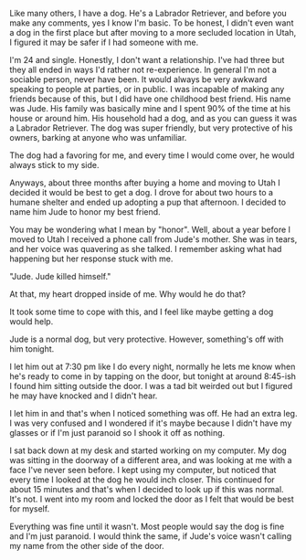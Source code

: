 Like many others, I have a dog.   He's a Labrador Retriever, and before you make any comments, yes I know I'm basic.  To be honest, I didn't even want a dog in the first place but after moving to a more secluded location in Utah, I figured it may be safer if I had someone with me.

I'm 24 and single.  Honestly, I don't want a relationship.  I've had three but they all ended in ways I'd rather not re-experience.   In general I'm not a sociable person, never have been.  It would always be very awkward speaking to people at parties, or in public.  I was incapable of making any friends because of this, but I did have one childhood best friend.   His name was Jude.   His family was basically mine and I spent 90% of the time at his house or around him.   His household had a dog, and as you can guess it was a Labrador Retriever.  The dog was super friendly, but very protective of his owners, barking at anyone who was unfamiliar.

The dog had a favoring for me, and every time I would come over, he would always stick to my side.

Anyways, about three months after buying a home and moving to Utah I decided it would be best to get a dog.  I drove for about two hours to a humane shelter and ended up adopting a pup that afternoon.  I decided to name him Jude to honor my best friend.

You may be wondering what I mean by "honor".  Well, about a year before I moved to Utah I received a phone call from Jude's mother.  She was in tears, and her voice was quavering as she talked.  I remember asking what had happening but her response stuck with me.

"Jude.   Jude killed himself."

At that, my heart dropped inside of me.  Why would he do that?

It took some time to cope with this, and I feel like maybe getting a dog would help.

  
Jude is a normal dog, but very protective.  However, something's off with him tonight.  

I let him out at 7:30 pm like I do every night, normally he lets me know when he's ready to come in by tapping on the door, but tonight at around 8:45-ish I found him sitting outside the door.   I was a tad bit weirded out but I figured he may have knocked and I didn't hear. 

I let him in and that's when I noticed something was off.   He had an extra leg.  I was very confused and I wondered if it's maybe because I didn't have my glasses or if I'm just paranoid so I shook it off as nothing.  

I sat back down at my desk and started working on my computer.  My dog was sitting in the doorway of a different area, and was looking at me with a face I've never seen before.  I kept using my computer, but noticed that every time I looked at the dog he would inch closer.  This continued for about 15 minutes and that's when I decided to look up if this was normal.   It's not.     I went into my room and locked the door as I felt that would be best for myself.  

Everything was fine until it wasn't.  Most people would say the dog is fine and I'm just paranoid.   I would think the same, if Jude's voice wasn't calling my name from the other side of the door.